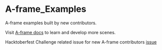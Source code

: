 # A-frame_Examples
A-frame examples built by new contributors.

Visit [A-frame docs](https://aframe.io/docs/) to learn and develop more scenes.

Hacktoberfest Challenge related issue for new A-frame contributors [issue](https://github.com/shahbaz17/A-frame_Examples/issues?q=is%3Aopen+is%3Aissue+label%3AHacktoberfest)
